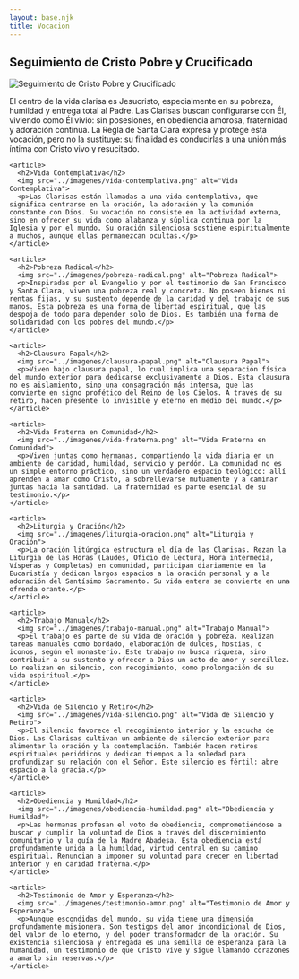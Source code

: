 ```yaml
---
layout: base.njk
title: Vocacion
---
```


<section>
    <article>
      <h2>Seguimiento de Cristo Pobre y Crucificado</h2>
      <img src="../imagenes/seguimiento-cristo.png" alt="Seguimiento de Cristo Pobre y Crucificado">
      <p>El centro de la vida clarisa es Jesucristo, especialmente en su pobreza, humildad y entrega total al Padre. Las Clarisas buscan configurarse con Él, viviendo como Él vivió: sin posesiones, en obediencia amorosa, fraternidad y adoración continua. La Regla de Santa Clara expresa y protege esta vocación, pero no la sustituye: su finalidad es conducirlas a una unión más íntima con Cristo vivo y resucitado.</p>
    </article>

    <article>
      <h2>Vida Contemplativa</h2>
      <img src="../imagenes/vida-contemplativa.png" alt="Vida Contemplativa">
      <p>Las Clarisas están llamadas a una vida contemplativa, que significa centrarse en la oración, la adoración y la comunión constante con Dios. Su vocación no consiste en la actividad externa, sino en ofrecer su vida como alabanza y súplica continua por la Iglesia y por el mundo. Su oración silenciosa sostiene espiritualmente a muchos, aunque ellas permanezcan ocultas.</p>
    </article>

    <article>
      <h2>Pobreza Radical</h2>
      <img src="../imagenes/pobreza-radical.png" alt="Pobreza Radical">
      <p>Inspiradas por el Evangelio y por el testimonio de San Francisco y Santa Clara, viven una pobreza real y concreta. No poseen bienes ni rentas fijas, y su sustento depende de la caridad y del trabajo de sus manos. Esta pobreza es una forma de libertad espiritual, que las despoja de todo para depender solo de Dios. Es también una forma de solidaridad con los pobres del mundo.</p>
    </article>

    <article>
      <h2>Clausura Papal</h2>
      <img src="../imagenes/clausura-papal.png" alt="Clausura Papal">
      <p>Viven bajo clausura papal, lo cual implica una separación física del mundo exterior para dedicarse exclusivamente a Dios. Esta clausura no es aislamiento, sino una consagración más intensa, que las convierte en signo profético del Reino de los Cielos. A través de su retiro, hacen presente lo invisible y eterno en medio del mundo.</p>
    </article>

    <article>
      <h2>Vida Fraterna en Comunidad</h2>
      <img src="../imagenes/vida-fraterna.png" alt="Vida Fraterna en Comunidad">
      <p>Viven juntas como hermanas, compartiendo la vida diaria en un ambiente de caridad, humildad, servicio y perdón. La comunidad no es un simple entorno práctico, sino un verdadero espacio teológico: allí aprenden a amar como Cristo, a sobrellevarse mutuamente y a caminar juntas hacia la santidad. La fraternidad es parte esencial de su testimonio.</p>
    </article>

    <article>
      <h2>Liturgia y Oración</h2>
      <img src="../imagenes/liturgia-oracion.png" alt="Liturgia y Oración">
      <p>La oración litúrgica estructura el día de las Clarisas. Rezan la Liturgia de las Horas (Laudes, Oficio de Lectura, Hora intermedia, Vísperas y Completas) en comunidad, participan diariamente en la Eucaristía y dedican largos espacios a la oración personal y a la adoración del Santísimo Sacramento. Su vida entera se convierte en una ofrenda orante.</p>
    </article>

    <article>
      <h2>Trabajo Manual</h2>
      <img src="../imagenes/trabajo-manual.png" alt="Trabajo Manual">
      <p>El trabajo es parte de su vida de oración y pobreza. Realizan tareas manuales como bordado, elaboración de dulces, hostias, o iconos, según el monasterio. Este trabajo no busca riqueza, sino contribuir a su sustento y ofrecer a Dios un acto de amor y sencillez. Lo realizan en silencio, con recogimiento, como prolongación de su vida espiritual.</p>
    </article>

    <article>
      <h2>Vida de Silencio y Retiro</h2>
      <img src="../imagenes/vida-silencio.png" alt="Vida de Silencio y Retiro">
      <p>El silencio favorece el recogimiento interior y la escucha de Dios. Las Clarisas cultivan un ambiente de silencio exterior para alimentar la oración y la contemplación. También hacen retiros espirituales periódicos y dedican tiempos a la soledad para profundizar su relación con el Señor. Este silencio es fértil: abre espacio a la gracia.</p>
    </article>

    <article>
      <h2>Obediencia y Humildad</h2>
      <img src="../imagenes/obediencia-humildad.png" alt="Obediencia y Humildad">
      <p>Las hermanas profesan el voto de obediencia, comprometiéndose a buscar y cumplir la voluntad de Dios a través del discernimiento comunitario y la guía de la Madre Abadesa. Esta obediencia está profundamente unida a la humildad, virtud central en su camino espiritual. Renuncian a imponer su voluntad para crecer en libertad interior y en caridad fraterna.</p>
    </article>

    <article>
      <h2>Testimonio de Amor y Esperanza</h2>
      <img src="../imagenes/testimonio-amor.png" alt="Testimonio de Amor y Esperanza">
      <p>Aunque escondidas del mundo, su vida tiene una dimensión profundamente misionera. Son testigos del amor incondicional de Dios, del valor de lo eterno, y del poder transformador de la oración. Su existencia silenciosa y entregada es una semilla de esperanza para la humanidad, un testimonio de que Cristo vive y sigue llamando corazones a amarlo sin reservas.</p>
    </article>
  </section>

